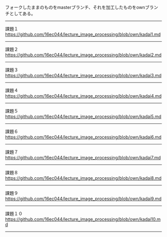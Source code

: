 フォークしたままのものをmasterブランチ、それを加工したものをownブランチとしてある。  
___

課題１  
<https://github.com/16ec044/lecture_image_processing/blob/own/kadai1.md>  
___
課題２  
<https://github.com/16ec044/lecture_image_processing/blob/own/kadai2.md>  
___
課題３  
<https://github.com/16ec044/lecture_image_processing/blob/own/kadai3.md>  
___
課題４  
<https://github.com/16ec044/lecture_image_processing/blob/own/kadai4.md>  
___
課題５  
<https://github.com/16ec044/lecture_image_processing/blob/own/kadai5.md>  
___
課題６  
<https://github.com/16ec044/lecture_image_processing/blob/own/kadai6.md>  
___
課題７  
<https://github.com/16ec044/lecture_image_processing/blob/own/kadai7.md>  
___
課題８  
<https://github.com/16ec044/lecture_image_processing/blob/own/kadai8.md>  
___
課題９  
<https://github.com/16ec044/lecture_image_processing/blob/own/kadai9.md>  
___
課題１０  
<https://github.com/16ec044/lecture_image_processing/blob/own/kadai10.md>  
___
